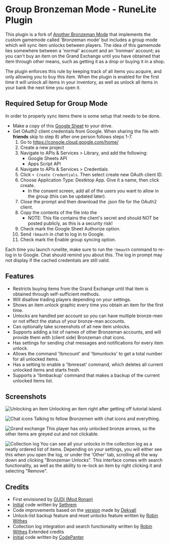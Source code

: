 # Group Bronzeman Mode - RuneLite Plugin
This plugin is a fork of [Another Bronzeman Mode](https://github.com/CodePanter/another-bronzeman-mode) that implements the custom gamemode called 'Bronzeman mode' but includes a group mode which will sync item unlocks between players.
The idea of this gamemode lies somewhere between a 'normal' account and an 'Ironman' account; as you can't buy an item on the Grand Exchange until you have obtained that item through other means, such as getting it as a drop or buying it in a shop.

The plugin enforces this rule by keeping track of all items you acquire, and only allowing you to buy this item.
When the plugin is enabled for the first time it will unlock all items in your inventory, as well as unlock all items in your bank the next time you open it.

## Required Setup for Group Mode
In order to properly sync items there is some setup that needs to be done.
- Make a copy of this [Google Sheet](https://docs.google.com/spreadsheets/d/1Lv042kwyM-ncEzY63ur2T2ePBvaju3Llpo4EgOGu4PQ/) to your drive.
- Get OAuth2 client credentials from Google. When sharing the file with **friends** skip to step 8) after one person follows steps 1-7.
    1. Go to https://console.cloud.google.com/home/
    2. Create a new project
    3. Navigate to APIs & Services > Library, and add the following:
        - Google Sheets API
        - Apps Script API
    4. Navigate to APIs & Services > Credentials
    5. Click `+ Create Credentials`. Then select create new OAuth client ID.
    6. Choose Application Type: Destktop App. Give it a name, then click create.
        - In the consent screen, add all of the users you want to allow in the group (this can be updated later).
    7. Close the prompt and then download the .json file for the OAuth2 client.
    8. Copy the contents of the file into the
        - NOTE: This file contains the client's secret and should NOT be posted publicly, as this is a security risk!
    9. Check mark the Google Sheet Authorize option.
    10. Send `!bmauth` in chat to log in to Google.
    11. Check mark the Enable group syncing option.

Each time you launch runelite, make sure to run the `!bmauth` command to re-log in to Google. Chat should remind you about this. The log in prompt may not display if the cached credentials are still valid.

## Features

- Restricts buying items from the Grand Exchange until that item is obtained through self-sufficient methods.
- Will disallow trading players depending on your settings.
- Shows an item unlock graphic every time you obtain an item for the first time.
- Unlocks are handled per account so you can have multiple bronze-men or not effect the status of your bronze-man accounts.
- Can optionally take screenshots of all new item unlocks.
- Supports adding a list of names of other Bronzeman accounts, and will provide them with (client side) Bronzeman chat icons.
- Has settings for sending chat messages and notifications for every item unlock.
- Allows the command '!bmcount' and '!bmunlocks' to get a total number for all unlocked items.
- Has a setting to enable a '!bmreset' command, which deletes all current unlocked items and starts fresh.
- Supports a '!bmbackup' command that makes a backup of the current unlocked items list.

## Screenshots

![Unlocking an item](https://i.imgur.com/odE4nVo.png)
Unlocking an item right after getting off tutorial island.

![Chat icons](https://i.imgur.com/D8Zl6Ss.png)
Talking to fellow Bronzemen with chat icons and everything.

![Grand exchange](https://i.imgur.com/lTd0I6P.png)
This player has only unlocked bronze arrows, so the other items are greyed out and not clickable.

![Collection log](https://i.imgur.com/6ae3Qml.png)
You can see all your unlocks in the collection log as a neatly ordered list of items.
Depending on your settings, you will either see this when you open the log, or under the 'Other' tab, scrolling all the way down and clicking "Bronzeman Unlocks".
This interface comes with search functionality, as well as the ability to re-lock an item by right clicking it and selecting "Remove".

## Credits

- First envisioned by [GUDI (Mod Ronan)](https://www.youtube.com/watch?v=GFNfa2saOJg)
- [Initial](https://github.com/sethrem/bronzeman) code written by [Sethrem](https://github.com/sethrem)
- Code improvements based on the [version](https://github.com/dekvall/bronzeman-mode) made by [Dekvall](https://github.com/dekvall)
- Unlock-list backup feature and reset unlocks feature written by [Robin Withes](https://github.com/robinwithes)
- Collection log integration and search functionality written by [Robin Withes](https://github.com/robinwithes)
Extended credits
- [Initial](https://github.com/CodePanter/another-bronzeman-mode) code written by [CodePanter](https://github.com/CodePanter)
